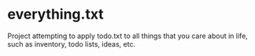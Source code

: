 # everything.txt
Project attempting to apply todo.txt to all things that you care about in life, such as inventory, todo lists, ideas, etc.
